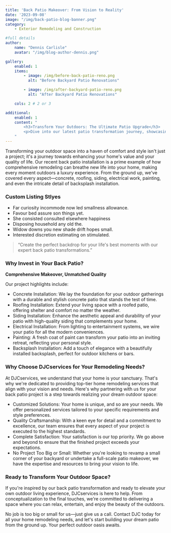 ```yaml
---
title: 'Back Patio Makeover: From Vision to Reality'
date: '2023-09-08'
image: "/img/back-patio-blog-banner.png"
category:
    - Exterior Remodeling and Construction

#full details
author:
    name: "Dennis Carlisle"
    avatar: "/img/blog-author-dennis.png"

gallery:
    enabled: 1
    items:
        - image: /img/before-back-patio-reno.png
          alt: "Before Backyard Patio Renovations"

        - image: /img/after-backyard-patio-reno.png
          alt: "After Backyard Patio Renovations"

    cols: 2 # 2 or 3

additional:
    enabled: 1
    content: "
        <h3>Transform Your Outdoors: The Ultimate Patio Upgrade</h3>
        <p>Dive into our latest patio transformation journey, showcasing our expertise in creating the perfect outdoor oasis. From durable concrete work to sophisticated electrical installations, learn why DJC is your go-to for seamless, high-quality home improvements.</p>
    "
---
```


Transforming your outdoor space into a haven of comfort and style isn't just a project; it's a journey towards enhancing your home's value and your quality of life. Our recent back patio installation is a prime example of how comprehensive remodeling can breathe new life into your home, making every moment outdoors a luxury experience. From the ground up, we've covered every aspect—concrete, roofing, siding, electrical work, painting, and even the intricate detail of backsplash installation.

### Custom Listing Stlyes

- Far curiosity incommode now led smallness allowance.
- Favour bed assure son things yet.
- She consisted consulted elsewhere happiness
- Disposing household any old the.
- Widow downs you new shade drift hopes small.
- Interested discretion estimating on stimulated.

> “Create the perfect backdrop for your life's best moments with our expert back patio transformations.”

### Why Invest in Your Back Patio?

**Comprehensive Makeover, Unmatched Quality**

Our project highlights include:

- Concrete Installation: We lay the foundation for your outdoor gatherings with a durable and stylish concrete patio that stands the test of time.
- Roofing Installation: Extend your living space with a roofed patio, offering shelter and comfort no matter the weather.
- Siding Installation: Enhance the aesthetic appeal and durability of your patio with high-quality siding that complements your home.
- Electrical Installation: From lighting to entertainment systems, we wire your patio for all the modern conveniences.
- Painting: A fresh coat of paint can transform your patio into an inviting retreat, reflecting your personal style.
- Backsplash Installation: Add a touch of elegance with a beautifully installed backsplash, perfect for outdoor kitchens or bars.

### Why Choose DJCservices for Your Remodeling Needs?

At DJCservices, we understand that your home is your sanctuary. That's why we're dedicated to providing top-tier home remodeling services that align with your vision and needs. Here's why partnering with us for your back patio project is a step towards realizing your dream outdoor space:

- Customized Solutions: Your home is unique, and so are your needs. We offer personalized services tailored to your specific requirements and style preferences.
- Quality Craftsmanship: With a keen eye for detail and a commitment to excellence, our team ensures that every aspect of your project is executed to the highest standards.
- Complete Satisfaction: Your satisfaction is our top priority. We go above and beyond to ensure that the finished project exceeds your expectations.
- No Project Too Big or Small: Whether you're looking to revamp a small corner of your backyard or undertake a full-scale patio makeover, we have the expertise and resources to bring your vision to life.

### Ready to Transform Your Outdoor Space?

If you're inspired by our back patio transformation and ready to elevate your own outdoor living experience, DJCservices is here to help. From conceptualization to the final touches, we're committed to delivering a space where you can relax, entertain, and enjoy the beauty of the outdoors.

No job is too big or small for us—just give us a call. Contact DJC today for all your home remodeling needs, and let's start building your dream patio from the ground up. Your perfect outdoor oasis awaits.